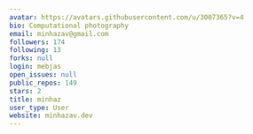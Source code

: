 ```yaml
---
avatar: https://avatars.githubusercontent.com/u/3007365?v=4
bio: Computational photography
email: minhazav@gmail.com
followers: 174
following: 13
forks: null
login: mebjas
open_issues: null
public_repos: 149
stars: 2
title: minhaz
user_type: User
website: minhazav.dev
---
```

